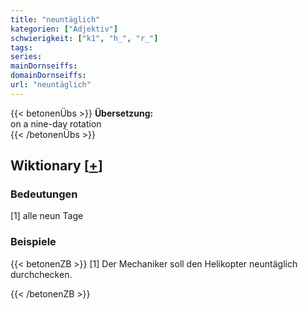 ```yaml
---
title: "neuntäglich"
kategorien: ["Adjektiv"]
schwierigkeit: ["k1", "h_", "r_"]
tags:
series:
mainDornseiffs:
domainDornseiffs:
url: "neuntäglich"
---
```


{{< betonenÜbs >}}
**Übersetzung:**  
on a nine-day rotation  
{{< /betonenÜbs >}}

## Wiktionary [[+](https://de.wiktionary.org/wiki/neuntäglich)]

### Bedeutungen
[1] alle neun Tage  

### Beispiele
{{< betonenZB >}}
[1] Der Mechaniker soll den Helikopter neuntäglich durchchecken.  

{{< /betonenZB >}}


